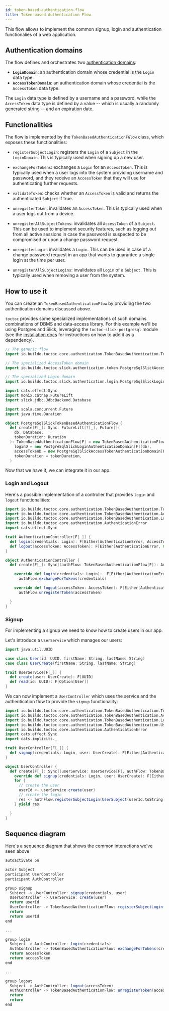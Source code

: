 ```yaml
---
id: token-based-authentication-flow
title: Token-based Authentication Flow
---
```


This flow allows to implement the common signup, login and authentication
functionalies of a web application.

## Authentication domains

The flow defines and orchestrates two
[authentication domains](toctoc/concepts/functional-model.md):

- **`LoginDomain`**: an authentication domain whose credential is the `Login`
  data type.
- **`AccessTokenDomain`**: an authentication domain whose credential is the
  `AccessToken` data type.

The `Login` data type is defined by a username and a password, while the
`AccessToken` data type is defined by a value -- which is usually a randomly
generated string -- and an expiration date.

## Functionalities

The flow is implemented by the `TokenBasedAuthenticationFGlow` class, which
exposes these functionalities:

- `registerSubjectLogin`: registers the `Login` of a `Subject` in the
  `LoginDomain`. This is typically used when signing up a new user.

- `exchangeForTokens`: exchanges a `Login` for an `AccessToken`. This is
  typically used when a user logs into the system providing username and
  password, and they receive an `AccessToken` that they will use for
  authenticating further requests.

- `validateToken`: checks whether an `AccessToken` is valid and returns the
  authenticated `Subject` if true.

- `unregisterToken`: invalidates an `AccessToken`. This is typically used when a
  user logs out from a device.

- `unregisterAllSubjectTokens`: invalidates all `AccessToken` of a `Subject`.
  This can be used to implement security features, such as logging out from all
  active sessions in case the password is suspected to be compromised or upon a
  change password request.

- `unregisterLogin`: invalidates a `Login`. This can be used in case of a change
  password request in an app that wants to guarantee a single login at the time
  per user.

- `unregisterAllSubjectLogins`: invalidates all `Login` of a `Subject`. This is
  typically used when removing a user from the system.

## How to use it

You can create an `TokenBasedAuthenticationFlow` by providing the two
authentication domains discussed above.

`toctoc` provides some specialized implementations of such domains combinations
of DBMS and data-access library. For this example we'll be using Postgres and
Slick, leveraging the `toctoc-slick-postgresql` module (see the
[installation docs](toctoc/installation.md) for instructions on how to add it as
a dependency).

<!-- TODO(gabro): enable mdoc -->

```scala
// The generic flow
import io.buildo.toctoc.core.authentication.TokenBasedAuthentication.TokenBasedAuthenticationFlow

// The specialized AccessToken domain
import io.buildo.toctoc.slick.authentication.token.PostgreSqlSlickAccessTokenAuthenticationDomain

// The specialized Login domain
import io.buildo.toctoc.slick.authentication.login.PostgreSqlSlickLoginAuthenticationDomain

import cats.effect.Sync
import monix.catnap.FutureLift
import slick.jdbc.JdbcBackend.Database

import scala.concurrent.Future
import java.time.Duration

object PostgreSqlSlickTokenBasedAuthenticationFlow {
  def create[F[_]: Sync: FutureLift[?[_], Future]](
    db: Database,
    tokenDuration: Duration
  ): TokenBasedAuthenticationFlow[F] = new TokenBasedAuthenticationFlow[F](
    loginD = new PostgreSqlSlickLoginAuthenticationDomain[F](db),
    accessTokenD = new PostgreSqlSlickAccessTokenAuthenticationDomain[F](db),
    tokenDuration = tokenDuration,
  )
```

Now that we have it, we can integrate it in our app.

### Login and Logout

Here's a possible implementation of a controller that provides `login` and
`logout` functionalities:

<!-- TODO(gabro): enable mdoc -->

```scala
import io.buildo.toctoc.core.authentication.TokenBasedAuthentication.TokenBasedAuthenticationFlow
import io.buildo.toctoc.core.authentication.TokenBasedAuthentication.AccessToken
import io.buildo.toctoc.core.authentication.TokenBasedAuthentication.Login
import io.buildo.toctoc.core.authentication.AuthenticationError
import cats.effect.Sync

trait AuthenticationController[F[_]] {
  def login(credentials: Login): F[Either[AuthenticationError, AccessToken]]
  def logout(accessToken: AccessToken): F[Either[AuthenticationError, Unit]]
}

object AuthenticationController {
  def create[F[_]: Sync](authFlow: TokenBasedAuthenticationFlow[F]): AuthenticationController[F] = new AuthenticationController[F] {

    override def login(credentials: Login):  F[Either[AuthenticationError, AccessToken]] =
      authFlow.exchangeForTokens(credentials)

    override def logout(accessToken: AccessToken): F[Either[AuthenticationError, Unit]] =
      authFlow.unregisterToken(accessToken)

  }
}
```

### Signup

For implementing a signup we need to know how to create users in our app.

Let's introduce a `UserService` which manages our users:

```scala mdoc
import java.util.UUID

case class User(id: UUID, firstName: String, lastName: String)
case class UserCreate(firstName: String, lastName: String)

trait UserService[F[_]] {
  def create(user: UserCreate): F[UUID]
  def read(id: UUID): F[Option[User]]
}
```

We can now implement a `UserController` which uses the service and the
authentication flow to provide the `signup` functionality:

```scala mdoc
import io.buildo.toctoc.core.authentication.TokenBasedAuthentication.TokenBasedAuthenticationFlow
import io.buildo.toctoc.core.authentication.TokenBasedAuthentication.AccessToken
import io.buildo.toctoc.core.authentication.TokenBasedAuthentication.Login
import io.buildo.toctoc.core.authentication.TokenBasedAuthentication.UserSubject
import io.buildo.toctoc.core.authentication.AuthenticationError
import cats.effect.Sync
import cats.implicits._

trait UserController[F[_]] {
  def signup(credentials: Login, user: UserCreate): F[Either[AuthenticationError, Unit]]
}

object UserController {
  def create[F[_]: Sync](userService: UserService[F], authFlow: TokenBasedAuthenticationFlow[F]): UserController[F] = new UserController[F] {
    override def signup(credentials: Login, user: UserCreate): F[Either[AuthenticationError, Unit]] =
    for {
      // create the user
      userId <- userService.create(user)
      // create the login
      res <- authFlow.registerSubjectLogin(UserSubject(userId.toString), credentials)
    } yield res

  }
}
```

## Sequence diagram

Here's a sequence diagram that shows the common interactions we've seen above

```scala mdoc:plantuml
autoactivate on

actor Subject
participant UserController
participant AuthController

group signup
  Subject -> UserController: signup(credentials, user)
  UserController -> UserService: create(user)
  return userId
  UserController -> TokenBasedAuthenticationFlow: registerSubjectLogin(userId, credentials)
  return
  return userId
end

...

group login
  Subject -> AuthController: login(credentials)
  AuthController -> TokenBasedAuthenticationFlow: exchangeForTokens(credentials)
  return accessToken
  return accessToken
end

...

group logout
  Subject -> AuthController: logout(accessToken)
  AuthController -> TokenBasedAuthenticationFlow: unregisterToken(accessToken)
  return
  return
end
```
